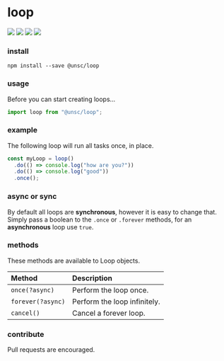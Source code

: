 # loop

![](https://badgen.net/npm/v/@unsc/loop?color=grey)
![](https://badgen.net/npm/dw/@unsc/loop)
![](https://badgen.net/packagephobia/install/@unsc/loop?color=055ff3)
![](https://badgen.net/badge/code%20style/prettier/ff51bc)

### install

`npm install --save @unsc/loop`

### usage

Before you can start creating loops...

```javascript
import loop from "@unsc/loop";
```

### example

The following loop will run all tasks once, in place.

```javascript
const myLoop = loop()
  .do(() => console.log("how are you?"))
  .do(() => console.log("good"))
  .once();
```

### async or sync

By default all loops are **synchronous**, however it is easy to change that.  
Simply pass a boolean to the `.once` or `.forever` methods, for an **asynchronous** loop use `true`.

### methods

These methods are available to Loop objects.

| Method            | Description                  |
| :---------------- | :--------------------------- |
| `once(?async)`    | Perform the loop once.       |
| `forever(?async)` | Perform the loop infinitely. |
| `cancel()`        | Cancel a forever loop.       |

### contribute

Pull requests are encouraged.
